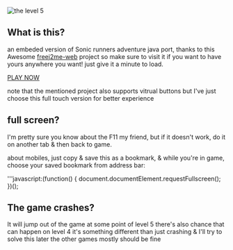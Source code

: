
![the level 5](https://github.com/user-attachments/assets/d6c62027-ad90-41b7-95ef-9c84920d04f0)

## What is this?
an embeded version of Sonic runners adventure java port, thanks to this Awesome [freej2me-web](https://github.com/zb3/freej2me-web) 
project so make sure to visit it if you want to have yours anywhere you want! just give it a minute to load.

[PLAY NOW](https://neocharmy.github.io/runnersadventure/web/run.html?app=Sonic%20Runners%20Adventure&fractionScale=1)

note that the mentioned project also supports vitrual buttons but I've just choose this full touch version for better experience

## full screen?
I'm pretty sure you know about the F11 my friend, but if it doesn't work, do it on another tab & then back to game.
  
about mobiles, just copy & save this as a bookmark, & while you're in game, choose your saved bookmark from address bar:

'''javascript:(function() { document.documentElement.requestFullscreen(); })();

## The game crashes?
It will jump out of the game at some point of level 5 
there's also chance that can happen on level 4
it's something different than just crashing & I'll try to solve this later
the other games mostly should be fine
